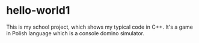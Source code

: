 # hello-world1
This is my school project, which shows my typical code in C++. It's a game in Polish language which is a console domino simulator.
